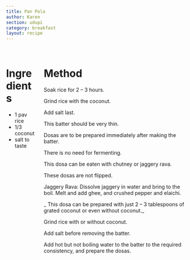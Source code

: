 ```yaml
---
title: Pan Pola
author: Karen
section: udupi
category: breakfast
layout: recipe
---
```


<br>
<div class='columns'> <div class='column is-one-third p-3' markdown='1'>

# Ingredients

* 1 pav rice
* 1/3 coconut
* salt to taste




</div> <div class='column is-two-thirds p-3' markdown='1'>

# Method

Soak rice for 2 – 3 hours.

Grind rice with the coconut.

Add salt last.

This batter should be very thin.

Dosas are to be prepared immediately after making the batter.

There is no need for fermenting.

This dosa can be eaten with chutney or jaggery rava.

These dosas are not flipped.

Jaggery Rava:
Dissolve jaggery in water and bring to the boil. Melt and add ghee, and crushed pepper and elaichi.

_ This dosa can be prepared with just 2 – 3 tablespoons of grated coconut or even without coconut._

Grind rice with or without coconut.

 Add salt before removing the batter. 
 
 Add hot but not boiling water to the batter to the required consistency, and prepare the dosas.



</div> </div>